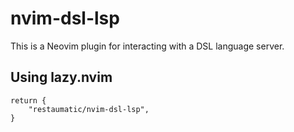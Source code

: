 # nvim-dsl-lsp

This is a Neovim plugin for interacting with a DSL language server.

## Using lazy.nvim 
```
return {
    "restaumatic/nvim-dsl-lsp",
}
```
